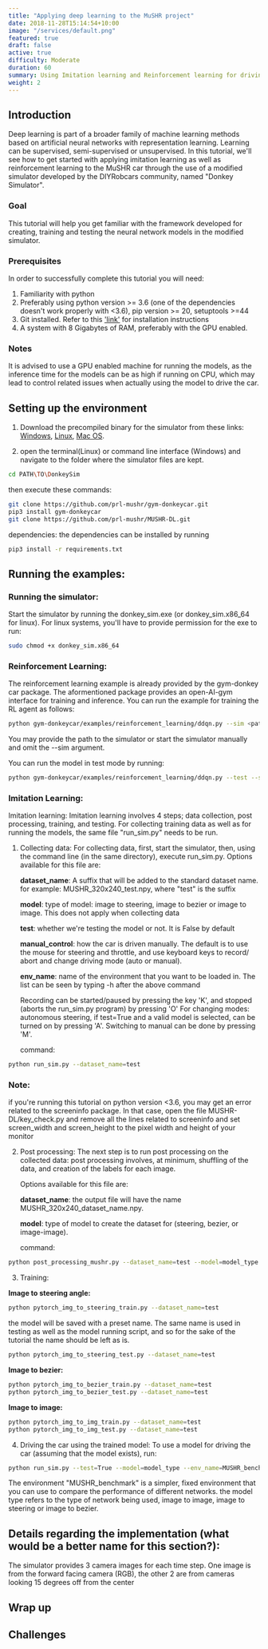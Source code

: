 ```yaml
---
title: "Applying deep learning to the MuSHR project"
date: 2018-11-28T15:14:54+10:00
image: "/services/default.png"
featured: true
draft: false
active: true
difficulty: Moderate
duration: 60
summary: Using Imitation learning and Reinforcement learning for driving the MuSHR car.
weight: 2
---
```


## Introduction

Deep learning is part of a broader family of machine learning methods based on artificial neural networks with representation learning. Learning can be supervised, semi-supervised or unsupervised. In this tutorial, we'll see how to get started with applying imitation learning as well as reinforcement learning to the MuSHR car through the use of a modified simulator developed by the DIYRobcars community, named "Donkey Simulator". 

### Goal
This tutorial will help you get familiar with the framework developed for creating, training and testing the neural network models in the modified simulator.

### Prerequisites
In order to successfully complete this tutorial you will need: 

1. Familiarity with python
2. Preferably using python version >= 3.6 (one of the dependencies doesn't work properly with <3.6), pip version >= 20, setuptools >=44
3. Git installed. Refer to this ['link'](https://git-scm.com/book/en/v2/Getting-Started-Installing-Git) for installation instructions
4. A system with 8 Gigabytes of RAM, preferably with the GPU enabled.


### Notes
It is advised to use a GPU enabled machine for running the models, as the inference time for the models can be as high if running on CPU, which may lead to control related issues when actually using the model to drive the car.

## Setting up the environment

1. Download the precompiled binary for the simulator from these links: 
[Windows](https://drive.google.com/file/d/1gKCxjyaRV37veT3759DrYHIGdrn9ized/view?usp=sharing),
[Linux](https://drive.google.com/file/d/1P_hUH7W4liz8REW2fqjG_yG3CzXqsIma/view?usp=sharing),
[Mac OS](https://drive.google.com/file/d/1h6TSImqIEQeK4dWEFIH32td5hNgLk_up/view?usp=sharing).

2. open the terminal(Linux) or command line interface (Windows) and navigate to the folder where the simulator files are kept.
```bash
cd PATH\TO\DonkeySim
```
then execute these commands:
```bash
git clone https://github.com/prl-mushr/gym-donkeycar.git
pip3 install gym-donkeycar
git clone https://github.com/prl-mushr/MUSHR-DL.git
```
dependencies:
the dependencies can be installed by running 
```bash
pip3 install -r requirements.txt
```

## Running the examples:

### Running the simulator:
Start the simulator by running the donkey_sim.exe (or donkey_sim.x86_64 for linux). For linux systems, you'll have to provide permission for the exe to run:
```bash
sudo chmod +x donkey_sim.x86_64
```

### Reinforcement Learning:
The reinforcement learning example is already provided by the gym-donkey car package. The aformentioned package provides an open-AI-gym interface for training and inference. You can run the example for training the RL agent as follows:
```bash
python gym-donkeycar/examples/reinforcement_learning/ddqn.py --sim <path to simulator>
```
You may provide the path to the simulator or start the simulator manually and omit the --sim argument.

You can run the model in test mode by running:
```bash
python gym-donkeycar/examples/reinforcement_learning/ddqn.py --test --sim <path to simulator>
```

### Imitation Learning:
Imitation learning: Imitation learning involves 4 steps; data collection, post processing, training, and testing. For collecting training data as well as for running the models, the same file "run_sim.py" needs to be run. 

1. Collecting data:
For collecting data, first, start the simulator, then, using the command line (in the same directory), execute run_sim.py.
Options available for this file are:

	**dataset_name**: A suffix that will be added to the standard dataset name. for example: MUSHR_320x240_test.npy, where "test" is the suffix

	**model**: type of model: image to steering, image to bezier or image to image. This does not apply when collecting data

	**test**: whether we're testing the model or not. It is False by default

	**manual_control**: how the car is driven manually. The default is to use the mouse for steering and throttle, and use keyboard keys to record/
abort and change driving mode (auto or manual).

	**env_name**: name of the environment that you want to be loaded in. The list can be seen by typing -h after the above command

	Recording can be started/paused by pressing the key 'K', and stopped (aborts the run_sim.py program) by pressing 'O'
For changing modes: autonomous steering, if test=True and a valid model is selected, can be turned on by pressing 'A'. Switching to manual can be done by pressing 'M'.

	command:
```bash
python run_sim.py --dataset_name=test
```

### Note:
if you're running this tutorial on python version <3.6, you may get an error related to the screeninfo package. In that case, open the file MUSHR-DL/key_check.py and remove all the lines related to screeninfo and set screen_width and screen_height to the pixel width and height of your monitor

2. Post processing:
The next step is to run post processing on the collected data: post processing involves, at minimum, shuffling of the data, and creation of the labels for each image. 
	
	Options available for this file are:

	**dataset_name**: the output file will have the name MUSHR_320x240_dataset_name.npy.

	**model**: type of model to create the dataset for (steering, bezier, or image-image).

	command:
```bash
python post_processing_mushr.py --dataset_name=test --model=model_type 
```

3. Training:

**Image to steering angle:**
```bash
python pytorch_img_to_steering_train.py --dataset_name=test
```
the model will be saved with a preset name. The same name is used in testing as well as the model running script, and so for the sake of the tutorial the name should be left as is.

```bash
python pytorch_img_to_steering_test.py --dataset_name=test
```

**Image to bezier:**
```bash
python pytorch_img_to_bezier_train.py --dataset_name=test
python pytorch_img_to_bezier_test.py --dataset_name=test
```
**Image to image:**
```bash
python pytorch_img_to_img_train.py --dataset_name=test
python pytorch_img_to_img_test.py --dataset_name=test
```

4. Driving the car using the trained model:
To use a model for driving the car (assuming that the model exists), run:
```bash
python run_sim.py --test=True --model=model_type --env_name=MUSHR_benchmark
```
The environment "MUSHR_benchmark" is a simpler, fixed environment that you can use to compare the performance of different networks.
the model type refers to the type of network being used, image to image, image to steering or image to bezier.  

## Details regarding the implementation (what would be a better name for this section?):
The simulator provides 3 camera images for each time step. One image is from the forward facing camera (RGB), the other 2 are from cameras looking 15 degrees off from the center

## Wrap up

## Challenges
